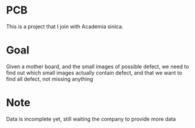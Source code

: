 # PCB
This is a project that I join with Academia sinica.
# Goal
Given a mother board, and the small images of possible defect, we need to find out which small images actually contain defect, and that we want to find all defect, not missing anything
# Note
Data is incomplete yet, still waiting the company to provide more data
